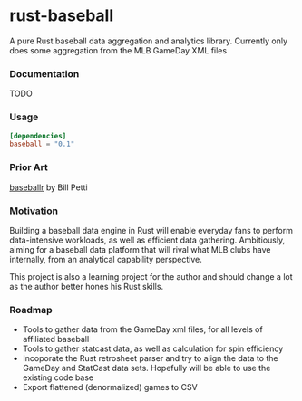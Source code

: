 rust-baseball
===

A pure Rust baseball data aggregation and analytics library. 
Currently only does some aggregation from the MLB GameDay XML files

### Documentation

TODO

### Usage

```toml
[dependencies]
baseball = "0.1"
```
### Prior Art

[baseballr](https://github.com/BillPetti/baseballr) by Bill Petti

### Motivation

Building a baseball data engine in Rust will enable everyday fans to perform data-intensive workloads, as well as efficient data gathering. Ambitiously, aiming for a baseball data platform that will rival what MLB clubs have internally, from an analytical capability perspective.

This project is also a learning project for the author and should change a lot as the author better hones his Rust skills.

### Roadmap

* Tools to gather data from the GameDay xml files, for all levels of affiliated baseball
* Tools to gather statcast data, as well as calculation for spin efficiency
* Incoporate the Rust retrosheet parser and try to align the data to the GameDay and StatCast data sets. Hopefully will be able to use the existing code base
* Export flattened (denormalized) games to CSV 